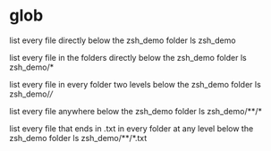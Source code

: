 # glob

list every file directly below the zsh_demo folder
ls zsh_demo

list every file in the folders directly below the zsh_demo folder
ls zsh_demo/*

list every file in every folder two levels below the zsh_demo folder
ls zsh_demo/*/*

list every file anywhere below the zsh_demo folder
ls zsh_demo/**/*

list every file that ends in .txt in every folder at any level below the zsh_demo folder
ls zsh_demo/**/*.txt